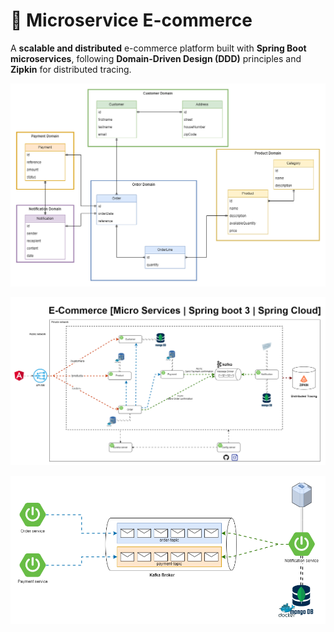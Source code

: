 # 🛒 Microservice E-commerce

A **scalable and distributed** e-commerce platform built with **Spring Boot microservices**, following **Domain-Driven Design (DDD)** principles and **Zipkin** for distributed tracing.

![Microservice E-commerce DDD](assests/Ecommerce-microservice-domain-class-diagram.png)

![Overview Architecture](./assests/Ecommerce-microservice-global-architecture.png)

![Asynchronus Communication](./assests\Ecommerce-microservice-async-communication.png)
